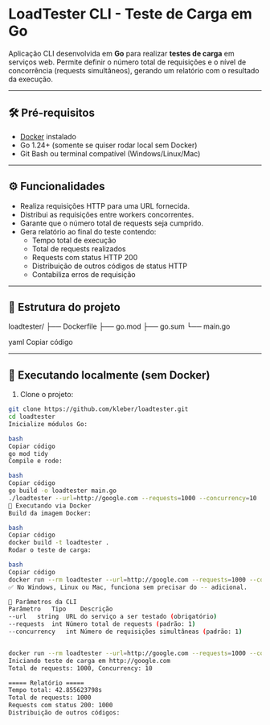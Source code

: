 # LoadTester CLI - Teste de Carga em Go

Aplicação CLI desenvolvida em **Go** para realizar **testes de carga** em serviços web. Permite definir o número total de requisições e o nível de concorrência (requests simultâneos), gerando um relatório com o resultado da execução.

---

## 🛠 Pré-requisitos

- [Docker](https://www.docker.com/get-started) instalado
- Go 1.24+ (somente se quiser rodar local sem Docker)
- Git Bash ou terminal compatível (Windows/Linux/Mac)

---

## ⚙️ Funcionalidades

- Realiza requisições HTTP para uma URL fornecida.
- Distribui as requisições entre workers concorrentes.
- Garante que o número total de requests seja cumprido.
- Gera relatório ao final do teste contendo:
  - Tempo total de execução
  - Total de requests realizados
  - Requests com status HTTP 200
  - Distribuição de outros códigos de status HTTP
  - Contabiliza erros de requisição

---

## 📁 Estrutura do projeto

loadtester/
├── Dockerfile
├── go.mod
├── go.sum
└── main.go

yaml
Copiar código

---

## 🚀 Executando localmente (sem Docker)

1. Clone o projeto:

```bash
git clone https://github.com/kleber/loadtester.git
cd loadtester
Inicialize módulos Go:

bash
Copiar código
go mod tidy
Compile e rode:

bash
Copiar código
go build -o loadtester main.go
./loadtester --url=http://google.com --requests=1000 --concurrency=10
🐳 Executando via Docker
Build da imagem Docker:

bash
Copiar código
docker build -t loadtester .
Rodar o teste de carga:

bash
Copiar código
docker run --rm loadtester --url=http://google.com --requests=1000 --concurrency=10
✅ No Windows, Linux ou Mac, funciona sem precisar do -- adicional.

🔧 Parâmetros da CLI
Parâmetro	Tipo	Descrição
--url	string	URL do serviço a ser testado (obrigatório)
--requests	int	Número total de requests (padrão: 1)
--concurrency	int	Número de requisições simultâneas (padrão: 1)


docker run --rm loadtester --url=http://google.com --requests=1000 --concurrency=10
Iniciando teste de carga em http://google.com
Total de requests: 1000, Concurrency: 10

===== Relatório =====
Tempo total: 42.855623798s
Total de requests: 1000
Requests com status 200: 1000
Distribuição de outros códigos: